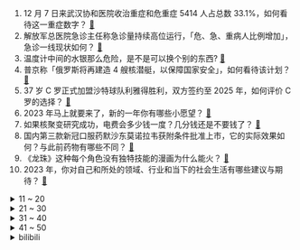 1. 12 月 7 日来武汉协和医院收治重症和危重症 5414 人占总数 33.1%，如何看待这一重症数字？ [:link:](https://www.zhihu.com/question/575608257)
2. 解放军总医院急诊主任称急诊量持续高位运行，「危、急、重病人比例增加」，急诊一线现状如何？ [:link:](https://www.zhihu.com/question/575617675)
3. 温度计中间的水银那么危险，是不是可以换个别的东西? [:link:](https://www.zhihu.com/question/575184161)
4. 普京称「俄罗斯将再建造 4 艘核潜艇，以保障国家安全」，如何看待该计划？ [:link:](https://www.zhihu.com/question/575499384)
5. 37 岁 C 罗正式加盟沙特球队利雅得胜利，双方签约至 2025 年，如何评价 C 罗的选择？ [:link:](https://www.zhihu.com/question/575798640)
6. 2023 年马上就要来了，新的一年你有哪些小愿望？ [:link:](https://www.zhihu.com/question/575798971)
7. 如果核聚变研究成功，电费会多少钱一度？几分钱还是不要钱了？ [:link:](https://www.zhihu.com/question/514475583)
8. 国内第三款新冠口服药默沙东莫诺拉韦获附条件批准上市，它的实际效果如何？与此前药物有哪些不同？ [:link:](https://www.zhihu.com/question/575701681)
9. 《龙珠》这种每个角色没有独特技能的漫画为什么能火？ [:link:](https://www.zhihu.com/question/575258041)
10. 2023 年，你对自己和所处的领域、行业和当下的社会生活有哪些建议与期待？ [:link:](https://www.zhihu.com/question/570980258)
<details>
<summary>11 ~ 20</summary>

11. 上海一员工上厕所未在工位，回来后因此发生口角被领导打，遇到这一情况该如何维权自身权益？ [:link:](https://www.zhihu.com/question/575653598)
12. 如何理解公共卫生法专家宋华琳解释「『新冠感染』降级法理依据」观点？传染病甲类和乙类管理核心不同是什么？ [:link:](https://www.zhihu.com/question/575467122)
13. 有什么心得体会受用终生？ [:link:](https://www.zhihu.com/question/530184676)
14. 浙江老人高烧 40 度被送药后捂脸哭泣，有什么信息值得关注？面对疫情，独居老人应该怎么办？ [:link:](https://www.zhihu.com/question/575469185)
15. 你对 2023 年的游戏有什么期待？ [:link:](https://www.zhihu.com/question/572287763)
16. 张艺谋新作《满江红》定档 2023 年大年初一，对此你有何期待？ [:link:](https://www.zhihu.com/question/575395451)
17. 为什么说《鬼吹灯之南海归墟》是最难影视化的一本？ [:link:](https://www.zhihu.com/question/575699714)
18. 为什么《西游记》中没有女的喜欢孙悟空? [:link:](https://www.zhihu.com/question/569137722)
19. 「乙类乙管」后，此前因违反防疫政策面临刑罚的人怎么办？正在服刑的人员可以申诉吗？ [:link:](https://www.zhihu.com/question/575621460)
20. 温州富二代宁做公务员不愿接班，「当老板全年无休，比打工累多了」，如何看待这一选择？ [:link:](https://www.zhihu.com/question/575616888)
</details>
<details>
<summary>21 ~ 30</summary>

21. 为什么昆虫都会特长，而人类却没有超能力？ [:link:](https://www.zhihu.com/question/575212515)
22. 封神榜中闻太师与哪吒谁封的神位比较高？ [:link:](https://www.zhihu.com/question/445951324)
23. 有哪些演员让你觉得不红真的可惜了？ [:link:](https://www.zhihu.com/question/527892238)
24. 全国人大常委会对《中华人民共和国香港特别行政区维护国家安全法》两条款进行解释，哪些信息值得关注？ [:link:](https://www.zhihu.com/question/575724687)
25. 即将 2023 年了，游戏行业待遇和前景怎么样？ [:link:](https://www.zhihu.com/question/572309738)
26. 如何评价常远搭档辣目洋子的新作《绝望主夫》？ [:link:](https://www.zhihu.com/question/537286719)
27. 印第安民族是人类历史上最悲壮的民族吗？ [:link:](https://www.zhihu.com/question/425050024)
28. 传说用Apple watch和华为watch测试火腿，华为的能测出火腿的心率和血氧，是恶搞还是真的？ [:link:](https://www.zhihu.com/question/575427452)
29. 2023 年，你想给生活加一勺什么？ [:link:](https://www.zhihu.com/question/565033669)
30. 网曝湖南长沙某中学外教性侵女生，目前该外教「被暂停教学工作」，具体情况如何？ [:link:](https://www.zhihu.com/question/575652319)
</details>
<details>
<summary>31 ~ 40</summary>

31. 张文宏解读为何觉得白肺变多了，并表示「白肺并不是奥密克戎的标志」，哪些信息值得关注？ [:link:](https://www.zhihu.com/question/575699132)
32. 普通的音乐爱好者（经常听歌的人），更注重旋律还是歌词等其他方面？ [:link:](https://www.zhihu.com/question/575042319)
33. 俄外长称「美国通过外交渠道表示，不希望也不会与俄直接作战」，如何解读美方表态？ [:link:](https://www.zhihu.com/question/575495948)
34. 新的一年即将到来，你会做家庭的年度计划吗？ [:link:](https://www.zhihu.com/question/572109305)
35. 幸福到底源自哪里？ [:link:](https://www.zhihu.com/question/564230273)
36. 如何评价「承自往昔，直至未来」——琪亚娜「终焉之律者」&芽衣「始源之律者」角色预告？ [:link:](https://www.zhihu.com/question/575511193)
37. 2022 年，你家乡的营商环境怎么样了？作为企业经营者，你有过哪些满意或者不满的经历？有什么建议？ [:link:](https://www.zhihu.com/question/570983984)
38. 新冠患者心肌炎的发病率在 2‰～4‰ ，绝大部分可自愈，需警惕「心肌炎恐惧症」，哪些信息值得关注？ [:link:](https://www.zhihu.com/question/575610231)
39. 在岸人民币兑美元 2022 年累计下跌 8.32%，将产生哪些影响？背后都有哪些原因？ [:link:](https://www.zhihu.com/question/575707784)
40. 2022 年 A 股收官，沪指全年下跌 15%，创业板指跌近 30%，有哪些信息值得关注？ [:link:](https://www.zhihu.com/question/575697641)
</details>
<details>
<summary>41 ~ 50</summary>

41. 继连花清瘟、血氧仪后，多地市民求购静注人免疫球蛋白，它究竟能否预防或者治疗新冠？ [:link:](https://www.zhihu.com/question/575676459)
42. 媒体探访疫情下的乡村，发现部分乡村老人不知新冠，只当是「感冒」，乡村如何「扛住」返乡大潮带来的影响？ [:link:](https://www.zhihu.com/question/575717468)
43. 你认为哪道美食最能代表你的 2022 年？ [:link:](https://www.zhihu.com/question/568882259)
44. 俄外交部指责乌政府「去俄罗斯化」行动，称这是「篡改历史」，如何评价？这一系列行为会带来哪些问题？ [:link:](https://www.zhihu.com/question/575725274)
45. 用八个字来表达对2023年的期许，你会选择哪八个字？ [:link:](https://www.zhihu.com/question/570658854)
46. 有哪些值得二刷的电影？ [:link:](https://www.zhihu.com/question/568350779)
47. 夸孩子怎么夸到点上，才能形成有效正反馈呢？ [:link:](https://www.zhihu.com/question/573654012)
48. 媒体人爆料「足协主席陈戌源督战国足世预赛期间，每晚都有人陪打牌」，如何看待这种现象？ [:link:](https://www.zhihu.com/question/575702469)
49. 为什么会有「恋爱脑」这个词，难道爱情本不该这样吗？ [:link:](https://www.zhihu.com/question/573814554)
50. 美国电影《教父1》中，避难中的麦克为什么与西西里女郎结婚，而不顾及自己的美国女友？ [:link:](https://www.zhihu.com/question/20713121)
</details><details>
<summary>bilibili</summary>

1. 【亮记生物鉴定】网络热传生物鉴定46 [:link:](//www.bilibili.com/video/BV1Fv4y1B7An)
2. 《 天 价 水 果 》 [:link:](//www.bilibili.com/video/BV1QA411D7dn)
3. 再见少年拉满弓，不惧岁月不惧风 [:link:](//www.bilibili.com/video/BV1YK411B7Y2)
4. 【年度混剪】原神的2022，那些热泪盈眶的瞬间 [:link:](//www.bilibili.com/video/BV1dG4y177Gz)
5. 超 级 压 缩 毛 巾 [:link:](//www.bilibili.com/video/BV1184y1W79V)
6. 反超！这个游戏的看点是反超！！！ [:link:](//www.bilibili.com/video/BV1mK411i7xh)
7. 「承自往昔，直至未来」——琪亚娜「终焉之律者」&芽衣「始源之律者」角色预告 [:link:](//www.bilibili.com/video/BV1jW4y1K7mE)
8. 丰田皮卡为什么在非洲是军火？【奇葩小国44】 [:link:](//www.bilibili.com/video/BV1D44y1R7oC)
9. [威神V/WayV]《Phantom》MV [:link:](//www.bilibili.com/video/BV1hV4y1F74q)
10. 身为中国人的你，却可能再也无法拥有一个真正的中式婚礼了 [:link:](//www.bilibili.com/video/BV1vK411i7nG)
<details>
<summary>11 ~ 20</summary>

11. 踢球！但是桌游版！ [:link:](//www.bilibili.com/video/BV1b3411Q7bt)
12. 哎，果然不是什么好东西 [:link:](//www.bilibili.com/video/BV1x44y1R7HS)
13. 这是最棒的新年礼物！ [:link:](//www.bilibili.com/video/BV1aD4y1j7P3)
14. 我去当海上外卖员啦！ [:link:](//www.bilibili.com/video/BV1Gg411t7eT)
15. 没想到这些也不是全国统一的！ [:link:](//www.bilibili.com/video/BV1sV4y1F7wj)
16. 加拿大圣诞夜街头冷到可以冻死人，却热到融化冰雪 [:link:](//www.bilibili.com/video/BV1EV4y1F7Uq)
17. 我把16岁的梦想，续上了 [:link:](//www.bilibili.com/video/BV1fY411m76T)
18. 羊村！但是是花絮。 [:link:](//www.bilibili.com/video/BV1ie4y1j7vv)
19. 酒桌文化滚出拆纳（指糟粕） [:link:](//www.bilibili.com/video/BV1AG4y1E7iG)
20. 别说了，雷神在哪？ [:link:](//www.bilibili.com/video/BV1aK411B7L4)
</details>
<details>
<summary>21 ~ 30</summary>

21. 精准预测春晚小品 [:link:](//www.bilibili.com/video/BV1Av4y167TF)
22. 王师傅和毛毛私下最爱吃哪家餐厅？这家烤肉店竟然征服了所有人！？ [:link:](//www.bilibili.com/video/BV1E84y1x7eb)
23. 【原神手书】世界上另一个我 [:link:](//www.bilibili.com/video/BV15R4y1D7t8)
24. 【原神MMD】抱歉来迟了…接好风系男孩的圣诞祝福！ [:link:](//www.bilibili.com/video/BV1fG4y177PM)
25. [GOING SEVENTEEN SPECIAL] 寒假特辑：要管和不管 #1 [:link:](//www.bilibili.com/video/BV1144y1o7NW)
26. 这就是2022的年度混剪？ [:link:](//www.bilibili.com/video/BV1Fv4y167Zh)
27. 圆规 ak47 制作方法 [:link:](//www.bilibili.com/video/BV17v4y1676S)
28. 史上最惨嫌疑人？ [:link:](//www.bilibili.com/video/BV1kR4y1D71i)
29. 观众朋友们，我们又来押春晚题啦！ [:link:](//www.bilibili.com/video/BV1nR4y1D7W4)
30. 花了一个多月时间学的龙凤花烛！结婚这天终于点上了！ [:link:](//www.bilibili.com/video/BV1T24y1U7Wr)
</details>
<details>
<summary>31 ~ 40</summary>

31. 带小土狗去看病，它委屈的快哭了 [:link:](//www.bilibili.com/video/BV1Zv4y1z77i)
32. 中国濒临失传戏法巧接连环（下）古彩戏法鹏鹏戏法艺术韩派戏法大活宝陈进才陈氏戏法 [:link:](//www.bilibili.com/video/BV1w3411X7RQ)
33. ファイトソング (Fight song) - Eve MV [:link:](//www.bilibili.com/video/BV1414y1w7dL)
34. 2022你点过哪些不可思议的外卖？ [:link:](//www.bilibili.com/video/BV1CW4y1L7Cq)
35. 惊变一百天，但是是重制版？！ [:link:](//www.bilibili.com/video/BV1b8411J7QV)
36. 这年头，追客户就跟追对象一样（1） [:link:](//www.bilibili.com/video/BV1Cg41147fA)
37. 两 小 儿 答 辩 [:link:](//www.bilibili.com/video/BV17W4y1K7rC)
38. 鳄鱼:导演，咔，剧本错了吧 [:link:](//www.bilibili.com/video/BV1614y1w75y)
39. 极狐游戏加速器-永久免费的加速器,全新UI,高性能服务器,永久免费,不玩套路 [:link:](//www.bilibili.com/video/BV1EW4y1K7K7)
40. 伍六七第四季定档PV，冒险启程！ [:link:](//www.bilibili.com/video/BV1rG4y127ah)
</details>
<details>
<summary>41 ~ 50</summary>

41. 《明日方舟》EP - A Cold Call [:link:](//www.bilibili.com/video/BV1bG4y1E7Ah)
42. 硬核狠人骑行东北，找不到废弃房直接睡在雪地上 [:link:](//www.bilibili.com/video/BV1se4y1576N)
43. 希 望 见 者 好 运！！！ [:link:](//www.bilibili.com/video/BV1U44y1R7ox)
44. 《不熄的光》——火影忍者手游七周年重燃主题曲 [:link:](//www.bilibili.com/video/BV1DD4y1L73Y)
45. 当原神最非的up主做起了帮抽…… [:link:](//www.bilibili.com/video/BV1sV4y1F769)
46. 年夜饭系列之《外婆红烧肉》，多备点米饭，今天硬菜。 [:link:](//www.bilibili.com/video/BV1G84y1x7mN)
47. 我们从一个寒冷的地方搬到了另一个寒冷的地方... [:link:](//www.bilibili.com/video/BV14e4y1j775)
48. 阿根廷夺冠剃光头 [:link:](//www.bilibili.com/video/BV1pR4y1U7fF)
49. 10分钟可以做出来7种蛋炒饭，每粒炒饭都会跳舞 [:link:](//www.bilibili.com/video/BV1dY411m7rx)
50. 【冬泳怪鸽】最穷的网红，家徒四壁的600万粉丝主播？ [:link:](//www.bilibili.com/video/BV1x8411H7DP)
</details>
<details>
<summary>51 ~ 60</summary>

51. 火锅店现在还可以入场吗？新手真的可以赚钱吗 [:link:](//www.bilibili.com/video/BV1Zg41147c9)
52. 新概念“可爱” [:link:](//www.bilibili.com/video/BV1hK411i7LW)
53. 【鉴定热门】辛某飞反驳称纯棉的都是高端卫生巾！次氯酸水和84消毒液是不是一个东西？ [:link:](//www.bilibili.com/video/BV1HP4y1q7sH)
54. 甜瓜游乐场-凶手不止一个 [:link:](//www.bilibili.com/video/BV1we4y1T72E)
55. 我在你们心里就这样？ [:link:](//www.bilibili.com/video/BV1iW4y1K7X5)
56. 【时代少年团】《浅炸一下吧！》06：E&I大作战 [:link:](//www.bilibili.com/video/BV1eA411Q7mE)
57. 拯救155人避免了一场空难，不到1%成功率的水上迫降他做到了！ [:link:](//www.bilibili.com/video/BV1LP4y1v7Xu)
58. 母校终于对我下手了【阅片无数特别篇】 [:link:](//www.bilibili.com/video/BV1fG4y1777c)
59. 五天！你知道我阳了五天是怎么过的吗？ [:link:](//www.bilibili.com/video/BV1384y1x7Zb)
60. 白肺前兆是什么？死亡率40%是真的吗？这些症状别硬扛！怎么预警呢？跟新冠是啥关系啊？ [:link:](//www.bilibili.com/video/BV1xK411i7MH)
</details>
<details>
<summary>61 ~ 70</summary>

61. 证明完毕，前期症状确实是嘴硬 [:link:](//www.bilibili.com/video/BV1ae4y1578b)
62. 芬兰一家人中式烤全鹅大战场面失控！全场笑瘫！脆皮肘子惊艳新客人！拆礼物尖叫连连！开心到裂开！ [:link:](//www.bilibili.com/video/BV18D4y1j7tq)
63. 选Mac还是PC？交了这么多学费后，我终于悟了... [:link:](//www.bilibili.com/video/BV1h3411D76J)
64. 我把三体科幻动画改编成了烂大街的玄幻动画—《三体之罗袭乾坤》第一集：罗家废柴 [:link:](//www.bilibili.com/video/BV1KD4y1j7kv)
65. 花两个月重现《冒险王》的隐藏结局！腰斩地图！ [:link:](//www.bilibili.com/video/BV1FY411S7Wf)
66. 在卡塔尔土豪家干饭，什么体验？卡塔尔普通人到底有多壕？ [:link:](//www.bilibili.com/video/BV13G4y1E7AL)
67. 鹰眼“初尝禁果”惹大祸 [:link:](//www.bilibili.com/video/BV1TY411U7ZZ)
68. 川渝的红油火锅到底卷成什么样子了？肥肠当面条吃！ [:link:](//www.bilibili.com/video/BV1QG4y177BZ)
69. 艺术家David zinn路过的地方，都会藏着一群可爱的小精灵，给平凡的小镇带来了爱和惊喜。 [:link:](//www.bilibili.com/video/BV1BV4y1F7Hz)
70. 我必须立刻极限召唤【水无月菌】 [:link:](//www.bilibili.com/video/BV1KA411S73e)
</details>
<details>
<summary>71 ~ 80</summary>

71. 年底大黑马来袭，必看！国产悬疑剧《回来的女儿》1-4 [:link:](//www.bilibili.com/video/BV1844y1o7hB)
72. 3分钟带你回顾2022🎬 [:link:](//www.bilibili.com/video/BV1424y1m7mF)
73. 它没有掌握流量密码， 却成为年末最大的黑马！ [:link:](//www.bilibili.com/video/BV1c84y1x7Ym)
74. 一天发无数条b站动态，能获得多少点赞？ [:link:](//www.bilibili.com/video/BV1Uv4y1q7Cz)
75. 青花瓷 [:link:](//www.bilibili.com/video/BV1yA411X7h9)
76. 皇 金 矿 工 [:link:](//www.bilibili.com/video/BV1Cv4y1z7Xh)
77. 猫德学院全员出动高空钓猫 [:link:](//www.bilibili.com/video/BV1TM41127oe)
78. 上海.四如春食府   厨子探店¥119 [:link:](//www.bilibili.com/video/BV1LA411Q75M)
79. 此篇文案，写给寝室楼里最好看的姑娘 [:link:](//www.bilibili.com/video/BV1tg41147Ny)
80. 你们心中也有白月光和不能释怀的人吗？ [:link:](//www.bilibili.com/video/BV1sA411Q78U)
</details>
<details>
<summary>81 ~ 90</summary>

81. 即日起，我将永久退出中国食品报融媒体的内容创作。 [:link:](//www.bilibili.com/video/BV118411J7Ed)
82. 学生要早了解的真相！选择哪些行业/职业有前/钱景？ [:link:](//www.bilibili.com/video/BV1be4y1j72e)
83. 头一次见有人挑衅我！开车4000公里锤他！ [:link:](//www.bilibili.com/video/BV1VG4y1j7Jd)
84. “我真的爱你，句句不轻易” [:link:](//www.bilibili.com/video/BV16G4y177cm)
85. 3种食材，看1眼就学会的可乐肥牛泡面~ [:link:](//www.bilibili.com/video/BV16M41117eS)
86. 社交悍匪：这把高端局 [:link:](//www.bilibili.com/video/BV15K411i77n)
87. 我的世界信不信我自己都不相信 [:link:](//www.bilibili.com/video/BV1a24y1m7n6)
88. 余姚四中学子深情朗诵——《我好想做左然先生的狗》 [:link:](//www.bilibili.com/video/BV1Pv4y167F2)
89. 歌还是那首歌 哥已变成叔 [:link:](//www.bilibili.com/video/BV1Ud4y1a7ph)
90. 满级人类！今天你进化了吗？满级身法！ [:link:](//www.bilibili.com/video/BV14M411z7z2)
</details>
<details>
<summary>91 ~ 100</summary>

91. 德国室友: 不公平!!凭什么你买的泡面有大块的牛肉!!! [:link:](//www.bilibili.com/video/BV1j8411J7SJ)
92. 灯火钱塘三五夜。明月如霜，照见人如画。酒入愁肠，化作相思泪。复原古代羊角灯 [:link:](//www.bilibili.com/video/BV16R4y1S79o)
93. 当四名老玩家挑战高难度新版本「宝藏猎人」!!？ [:link:](//www.bilibili.com/video/BV1DM41117i5)
94. 爸爸，我回来了，而且是我自己走回来的！ [:link:](//www.bilibili.com/video/BV1jY411U7uW)
95. 总结：狂画帅哥 [:link:](//www.bilibili.com/video/BV1ve4y1L7DX)
96. 当美食博主失去了味觉 [:link:](//www.bilibili.com/video/BV17G4y1E7xo)
97. 无派蒙原人摁造无相冰，释放忍术一次过！？？ [:link:](//www.bilibili.com/video/BV1zK411B7UC)
98. 把人类变成吃人怪物？这游戏的剧情完全出乎意料！（下） [:link:](//www.bilibili.com/video/BV1Le4y157Fy)
99. 流浪猫的冬天好难啊，所以我从来都不喜欢冬天 [:link:](//www.bilibili.com/video/BV1Q24y1S7mR)
100. 30年前用真人出演的恐怖游戏有多刺激？代入感直接拉满！ [:link:](//www.bilibili.com/video/BV1KP4y1q7AQ)
</details></details>